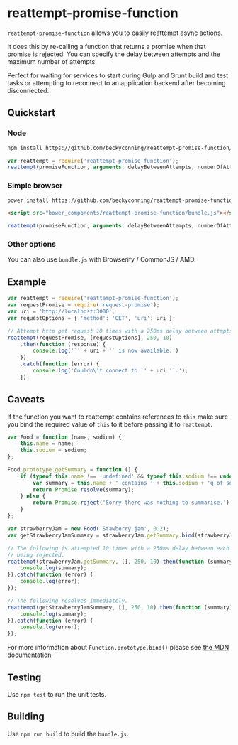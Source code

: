 reattempt-promise-function
==========================

`reattempt-promise-function` allows you to easily reattempt async actions.

It does this by re-calling a function that returns a promise when that promise 
is rejected. You can specify the delay between attempts and the maximum number
of attempts.

Perfect for waiting for services to start during Gulp and Grunt build and test
tasks or attempting to reconnect to an application backend after becoming
disconnected.

## Quickstart

### Node

```sh
npm install https://github.com/beckyconning/reattempt-promise-function/tarball/master --save
```

```javascript
var reattempt = require('reattempt-promise-function');
reattempt(promiseFunction, arguments, delayBetweenAttempts, numberOfAttempts);
```

### Simple browser

```sh
bower install https://github.com/beckyconning/reattempt-promise-function/tarball/master --save
```

```html
<script src="bower_components/reattempt-promise-function/bundle.js"></script>
```

```javascript
reattempt(promiseFunction, arguments, delayBetweenAttempts, numberOfAttempts);
```

### Other options

You can also use `bundle.js` with Browserify / CommonJS / AMD.

## Example

```javascript
var reattempt = require('reattempt-promise-function');
var requestPromise = require('request-promise');
var uri = 'http://localhost:3000';
var requestOptions = { 'method': 'GET', 'uri': uri };

// Attempt http get request 10 times with a 250ms delay between attmpts
reattempt(requestPromise, [requestOptions], 250, 10)
    .then(function (response) {
        console.log('`' + uri + '` is now available.')
    })
    .catch(function (error) {
        console.log('Couldn\'t connect to `' + uri '`.');
    });
```

## Caveats

If the function you want to reattempt contains references to `this` make sure you
bind the required value of `this` to it before passing it to `reattempt`.

```javascript
var Food = function (name, sodium) { 
    this.name = name; 
    this.sodium = sodium;
};

Food.prototype.getSummary = function () {
    if (typeof this.name !== 'undefined' && typeof this.sodium !== undefined) {
        var summary = this.name + ' contains ' + this.sodium + 'g of sodium per 100g.'
        return Promise.resolve(summary);
    } else {
        return Promise.reject('Sorry there was nothing to summarise.'); 
    }
};

var strawberryJam = new Food('Stawberry jam', 0.2);
var getStrawberryJamSummary = strawberryJam.getSummary.bind(strawberryJam);

// The following is attempted 10 times with a 250ms delay between each attempt before
// being rejected.
reattempt(strawberryJam.getSummary, [], 250, 10).then(function (summary) {
    console.log(summary);
}).catch(function (error) {
    console.log(error);
});

// The following resolves immediately.
reattempt(getStrawberryJamSummary, [], 250, 10).then(function (summary) {
    console.log(summary);
}).catch(function (error) {
    console.log(error);
});
```

For more information about `Function.prototype.bind()` please see [the MDN documentation](https://developer.mozilla.org/en-US/docs/Web/JavaScript/Reference/Global_Objects/Function/bind)

## Testing
Use `npm test` to run the unit tests.

## Building
Use `npm run build` to build the `bundle.js`.
